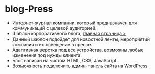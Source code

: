 # blog-Press
- Интернет-журнал компании, который предназначен для коммуникаций с целевой аудиторией.
- Шаблон корпоративного блога,  [главная страница >](https://olga-evdokimova.github.io/blog-Press/)
- Данный шаблон подойдет для новостной ленты, мероприятий компании и их освещение в прессе. 
- Адаптивная верстка под все устройства, возможны любые изменения под нужды клиента. 
- Блог написан на чистом HTML, CSS, JavaScript.
- Возможность подключить админ-панель сайта на WordPress.
